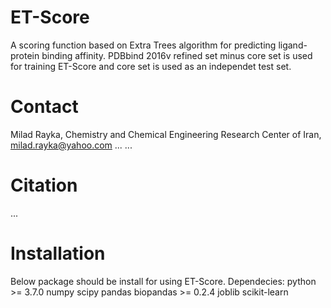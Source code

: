 # ET-Score
A scoring function based on Extra Trees algorithm for predicting ligand-protein binding affinity. PDBbind 2016v refined set minus core set is used for training ET-Score and core set is used as an independet test set. 
# Contact 
Milad Rayka, Chemistry and Chemical Engineering Research Center of Iran, milad.rayka@yahoo.com
...
...
# Citation
...
# Installation
Below package should be install for using ET-Score.
Dependecies:
python >= 3.7.0
numpy 
scipy
pandas
biopandas >= 0.2.4
joblib
scikit-learn  
